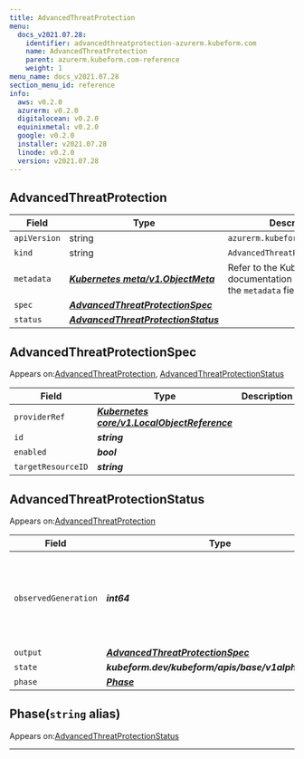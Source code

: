 ```yaml
---
title: AdvancedThreatProtection
menu:
  docs_v2021.07.28:
    identifier: advancedthreatprotection-azurerm.kubeform.com
    name: AdvancedThreatProtection
    parent: azurerm.kubeform.com-reference
    weight: 1
menu_name: docs_v2021.07.28
section_menu_id: reference
info:
  aws: v0.2.0
  azurerm: v0.2.0
  digitalocean: v0.2.0
  equinixmetal: v0.2.0
  google: v0.2.0
  installer: v2021.07.28
  linode: v0.2.0
  version: v2021.07.28
---
```


## AdvancedThreatProtection
| Field | Type | Description |
| ------ | ----- | ----------- |
| `apiVersion` | string | `azurerm.kubeform.com/v1alpha1` |
|    `kind` | string | `AdvancedThreatProtection` |
| `metadata` | ***[Kubernetes meta/v1.ObjectMeta](https://v1-18.docs.kubernetes.io/docs/reference/generated/kubernetes-api/v1.18/#objectmeta-v1-meta)***|Refer to the Kubernetes API documentation for the fields of the `metadata` field.|
| `spec` | ***[AdvancedThreatProtectionSpec](#advancedthreatprotectionspec)***||
| `status` | ***[AdvancedThreatProtectionStatus](#advancedthreatprotectionstatus)***||
## AdvancedThreatProtectionSpec

Appears on:[AdvancedThreatProtection](#advancedthreatprotection), [AdvancedThreatProtectionStatus](#advancedthreatprotectionstatus)

| Field | Type | Description |
| ------ | ----- | ----------- |
| `providerRef` | ***[Kubernetes core/v1.LocalObjectReference](https://v1-18.docs.kubernetes.io/docs/reference/generated/kubernetes-api/v1.18/#localobjectreference-v1-core)***||
| `id` | ***string***||
| `enabled` | ***bool***||
| `targetResourceID` | ***string***||
## AdvancedThreatProtectionStatus

Appears on:[AdvancedThreatProtection](#advancedthreatprotection)

| Field | Type | Description |
| ------ | ----- | ----------- |
| `observedGeneration` | ***int64***| ***(Optional)*** Resource generation, which is updated on mutation by the API Server.|
| `output` | ***[AdvancedThreatProtectionSpec](#advancedthreatprotectionspec)***| ***(Optional)*** |
| `state` | ***kubeform.dev/kubeform/apis/base/v1alpha1.State***| ***(Optional)*** |
| `phase` | ***[Phase](#phase)***| ***(Optional)*** |
## Phase(`string` alias)

Appears on:[AdvancedThreatProtectionStatus](#advancedthreatprotectionstatus)

---
